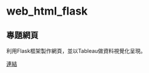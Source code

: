 # web_html_flask
專題網頁
---

利用Flask框架製作網頁，並以Tableau做資料視覺化呈現。

 [連結](https://github.com/Joan7373/web_html_flask/edit/main/README.md)
